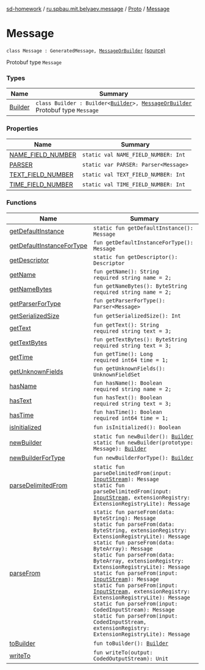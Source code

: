 [sd-homework](../../../index.md) / [ru.spbau.mit.belyaev.message](../../index.md) / [Proto](../index.md) / [Message](.)

# Message

`class Message : GeneratedMessage, `[`MessageOrBuilder`](../-message-or-builder/index.md) [(source)](https://github.com/StasBel/sd-homework/blob/InstantMessenger/src/main/kotlin/ru/spbau/mit/belyaev/message/Proto.java#L55)

Protobuf type `Message`

### Types

| Name | Summary |
|---|---|
| [Builder](-builder/index.md) | `class Builder : Builder<`[`Builder`](-builder/index.md)`>, `[`MessageOrBuilder`](../-message-or-builder/index.md)<br>Protobuf type `Message` |

### Properties

| Name | Summary |
|---|---|
| [NAME_FIELD_NUMBER](-n-a-m-e_-f-i-e-l-d_-n-u-m-b-e-r.md) | `static val NAME_FIELD_NUMBER: Int` |
| [PARSER](-p-a-r-s-e-r.md) | `static var PARSER: Parser<Message>` |
| [TEXT_FIELD_NUMBER](-t-e-x-t_-f-i-e-l-d_-n-u-m-b-e-r.md) | `static val TEXT_FIELD_NUMBER: Int` |
| [TIME_FIELD_NUMBER](-t-i-m-e_-f-i-e-l-d_-n-u-m-b-e-r.md) | `static val TIME_FIELD_NUMBER: Int` |

### Functions

| Name | Summary |
|---|---|
| [getDefaultInstance](get-default-instance.md) | `static fun getDefaultInstance(): Message` |
| [getDefaultInstanceForType](get-default-instance-for-type.md) | `fun getDefaultInstanceForType(): Message` |
| [getDescriptor](get-descriptor.md) | `static fun getDescriptor(): Descriptor` |
| [getName](get-name.md) | `fun getName(): String`<br>`required string name = 2;` |
| [getNameBytes](get-name-bytes.md) | `fun getNameBytes(): ByteString`<br>`required string name = 2;` |
| [getParserForType](get-parser-for-type.md) | `fun getParserForType(): Parser<Message>` |
| [getSerializedSize](get-serialized-size.md) | `fun getSerializedSize(): Int` |
| [getText](get-text.md) | `fun getText(): String`<br>`required string text = 3;` |
| [getTextBytes](get-text-bytes.md) | `fun getTextBytes(): ByteString`<br>`required string text = 3;` |
| [getTime](get-time.md) | `fun getTime(): Long`<br>`required int64 time = 1;` |
| [getUnknownFields](get-unknown-fields.md) | `fun getUnknownFields(): UnknownFieldSet` |
| [hasName](has-name.md) | `fun hasName(): Boolean`<br>`required string name = 2;` |
| [hasText](has-text.md) | `fun hasText(): Boolean`<br>`required string text = 3;` |
| [hasTime](has-time.md) | `fun hasTime(): Boolean`<br>`required int64 time = 1;` |
| [isInitialized](is-initialized.md) | `fun isInitialized(): Boolean` |
| [newBuilder](new-builder.md) | `static fun newBuilder(): `[`Builder`](-builder/index.md)<br>`static fun newBuilder(prototype: Message): `[`Builder`](-builder/index.md) |
| [newBuilderForType](new-builder-for-type.md) | `fun newBuilderForType(): `[`Builder`](-builder/index.md) |
| [parseDelimitedFrom](parse-delimited-from.md) | `static fun parseDelimitedFrom(input: `[`InputStream`](http://docs.oracle.com/javase/6/docs/api/java/io/InputStream.html)`): Message`<br>`static fun parseDelimitedFrom(input: `[`InputStream`](http://docs.oracle.com/javase/6/docs/api/java/io/InputStream.html)`, extensionRegistry: ExtensionRegistryLite): Message` |
| [parseFrom](parse-from.md) | `static fun parseFrom(data: ByteString): Message`<br>`static fun parseFrom(data: ByteString, extensionRegistry: ExtensionRegistryLite): Message`<br>`static fun parseFrom(data: ByteArray): Message`<br>`static fun parseFrom(data: ByteArray, extensionRegistry: ExtensionRegistryLite): Message`<br>`static fun parseFrom(input: `[`InputStream`](http://docs.oracle.com/javase/6/docs/api/java/io/InputStream.html)`): Message`<br>`static fun parseFrom(input: `[`InputStream`](http://docs.oracle.com/javase/6/docs/api/java/io/InputStream.html)`, extensionRegistry: ExtensionRegistryLite): Message`<br>`static fun parseFrom(input: CodedInputStream): Message`<br>`static fun parseFrom(input: CodedInputStream, extensionRegistry: ExtensionRegistryLite): Message` |
| [toBuilder](to-builder.md) | `fun toBuilder(): `[`Builder`](-builder/index.md) |
| [writeTo](write-to.md) | `fun writeTo(output: CodedOutputStream): Unit` |
